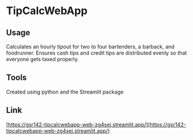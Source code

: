 # TipCalcWebApp

## Usage
Calculates an hourly tipout for two to four bartenders, a barback, and foodrunner. Ensures cash tips and credit tips are distributed evenly so that everyone gets taxed properly. 

## Tools
Created using python and the Streamlit package

## Link
[https://gsr142-tipcalcwebapp-web-zg4sej.streamlit.app/](https://gsr142-tipcalcwebapp-web-zg4sej.streamlit.app/)
